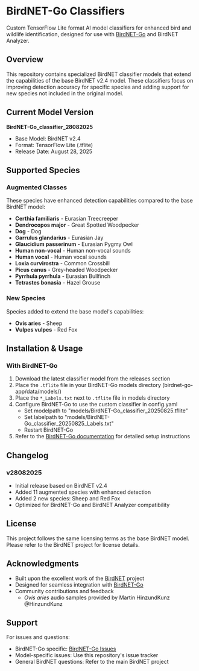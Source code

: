 # BirdNET-Go Classifiers

Custom TensorFlow Lite format AI model classifiers for enhanced bird and wildlife identification, designed for use with [BirdNET-Go](https://github.com/tphakala/birdnet-go) and BirdNET Analyzer.

## Overview

This repository contains specialized BirdNET classifier models that extend the capabilities of the base BirdNET v2.4 model. These classifiers focus on improving detection accuracy for specific species and adding support for new species not included in the original model.

## Current Model Version

**BirdNET-Go_classifier_28082025**

- Base Model: BirdNET v2.4
- Format: TensorFlow Lite (.tflite)
- Release Date: August 28, 2025

## Supported Species

### Augmented Classes
These species have enhanced detection capabilities compared to the base BirdNET model:

- **Certhia familiaris** - Eurasian Treecreeper
- **Dendrocopos major** - Great Spotted Woodpecker
- **Dog** - Dog
- **Garrulus glandarius** - Eurasian Jay
- **Glaucidium passerinum** - Eurasian Pygmy Owl
- **Human non-vocal** - Human non-vocal sounds
- **Human vocal** - Human vocal sounds
- **Loxia curvirostra** - Common Crossbill
- **Picus canus** - Grey-headed Woodpecker
- **Pyrrhula pyrrhula** - Eurasian Bullfinch
- **Tetrastes bonasia** - Hazel Grouse

### New Species
Species added to extend the base model's capabilities:

- **Ovis aries** - Sheep
- **Vulpes vulpes** - Red Fox

## Installation & Usage

### With BirdNET-Go
1. Download the latest classifier model from the releases section
2. Place the `.tflite` file in your BirdNET-Go models directory (birdnet-go-app/data/models/)
3. Place the `*_Labels.txt` next to `.tflite` file in models directory
4. Configure BirdNET-Go to use the custom classifier in config.yaml
     - Set modelpath to "models/BirdNET-Go_classifier_20250825.tflite"
     - Set labelpath to "models/BirdNET-Go_classifier_20250825_Labels.txt"
     - Restart BirdNET-Go
5. Refer to the [BirdNET-Go documentation](https://github.com/tphakala/birdnet-go) for detailed setup instructions

## Changelog

### v28082025
- Initial release based on BirdNET v2.4
- Added 11 augmented species with enhanced detection
- Added 2 new species: Sheep and Red Fox
- Optimized for BirdNET-Go and BirdNET Analyzer compatibility

## License

This project follows the same licensing terms as the base BirdNET model. Please refer to the BirdNET project for license details.

## Acknowledgments

- Built upon the excellent work of the [BirdNET](https://github.com/birdnet-team/BirdNET-Analyzer) project
- Designed for seamless integration with [BirdNET-Go](https://github.com/tphakala/birdnet-go)
- Community contributions and feedback
  - *Ovis aries* audio samples provided by Martin HinzundKunz @HinzundKunz

## Support

For issues and questions:
- BirdNET-Go specific: [BirdNET-Go Issues](https://github.com/tphakala/birdnet-go/issues)
- Model-specific issues: Use this repository's issue tracker
- General BirdNET questions: Refer to the main BirdNET project
